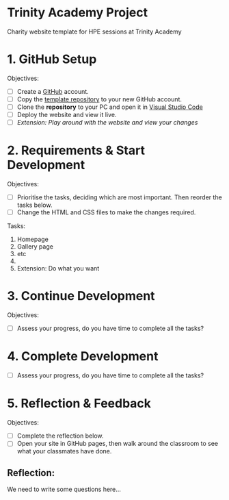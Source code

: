 # Trinity Academy Project

Charity website template for HPE sessions at Trinity Academy

# 1. GitHub Setup

Objectives:

- [ ] Create a [GitHub](https://github.com/) account.
- [ ] Copy the [template repository](https://github.com/ethanbrews/charity-site-template/) to your new GitHub account.
- [ ] Clone the **repository** to your PC and open it in [Visual Studio Code](https://code.visualstudio.com/)
- [ ] Deploy the website and view it live.
- [ ] *Extension: Play around with the website and view your changes*

# 2. Requirements & Start Development

Objectives: 

- [ ] Prioritise the tasks, deciding which are most important. Then reorder the tasks below.
- [ ] Change the HTML and CSS files to make the changes required.

Tasks:

1. Homepage
2. Gallery page
3. etc
4. 
5. Extension: Do what you want

# 3. Continue Development

Objectives:

- [ ] Assess your progress, do you have time to complete all the tasks?



# 4. Complete Development

- [ ] Assess your progress, do you have time to complete all the tasks?

# 5. Reflection & Feedback

Objectives:

- [ ] Complete the reflection below.
- [ ] Open your site in GitHub pages, then walk around the classroom to see what your classmates have done.

## Reflection:
We need to write some questions here...